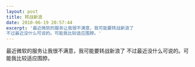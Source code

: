 ```yaml
---
layout: post
title: 转战新浪
date: 2010-06-19 20:57:44
excerpt: '最近微软的服务让我很不满意，我可能要转战新浪了
不过最近没什么可说的。可能我比较适应围脖。'
---
```




最近微软的服务让我很不满意，我可能要转战新浪了
不过最近没什么可说的。可能我比较适应围脖。


